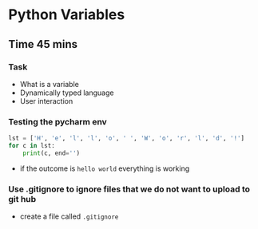 # Python Variables
## Time 45 mins
### Task

* What is a variable
* Dynamically typed language
* User interaction  

### Testing the pycharm env
```python
lst = ['H', 'e', 'l', 'l', 'o', ' ', 'W', 'o', 'r', 'l', 'd', '!']
for c in lst:
    print(c, end='')
```

* if the outcome is ```hello world``` everything is working

### Use .gitignore to ignore files that we do not want to upload to git hub
* create a file called ```.gitignore```
